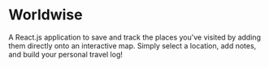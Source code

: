 # Worldwise
A React.js application to save and track the places you've visited by adding them directly onto an interactive map. Simply select a location, add notes, and build your personal travel log!
